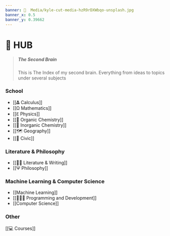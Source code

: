 ```yaml
---
banner: 📼  Media/kyle-cut-media-hzR9rDXWbqo-unsplash.jpg
banner_x: 0.5
banner_y: 0.39662
---
```

# 🧠  HUB
> ##### The Second Brain
> This is The Index of my second brain. Everything from ideas to topics under several subjects

### School
* [[𝚫 Calculus]]
* [[Ω Mathematics]]
* [[ℇ Physics]]
* [[🚽 Organic Chemistry]]
* [[🧪  Inorganic Chemistry]]
* [[🗺 Geography]]
* [[🔨 Civic]]

### Literature & Philosophy 
* [[✍🏽  Literature & Writing]]
* [[Ψ Philosophy]]

### Machine Learning & Computer Science
* [[Machine Learning]]
* [[👨🏾‍💻 Programming and Development]]
* [[Computer Science]]

### Other
[[💻 Courses]]